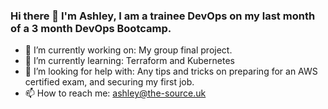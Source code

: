 ### Hi there 👋 I'm Ashley, I am a trainee DevOps on my last month of a 3 month DevOps Bootcamp.

- 🔭 I’m currently working on: My group final project.
- 🌱 I’m currently learning: Terraform and Kubernetes
- 🤔 I’m looking for help with: Any tips and tricks on preparing for an AWS certified exam, and securing my first job.
- 📫 How to reach me: ashley@the-source.uk

<!--- 🔭 I’m currently working on:
- 🌱 I’m currently learning:
- 👯 I’m looking to collaborate on:
- 🤔 I’m looking for help with:
- 📫 How to reach me:
- 😄 Pronouns: ...
- ⚡ Fun fact: -->


